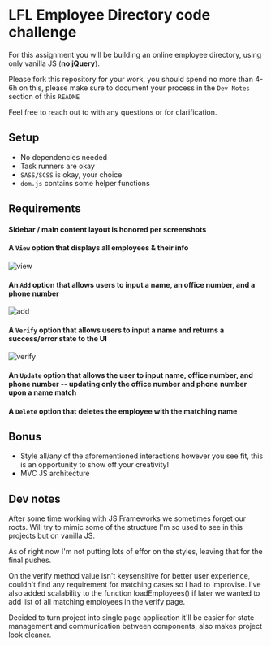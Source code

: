 # LFL Employee Directory code challenge

For this assignment you will be building an online employee directory, using only vanilla JS (**no jQuery**).

Please fork this repository for your work, you should spend no more than 4-6h on this, please make sure to document your process in the `Dev Notes` section of this `README`

Feel free to reach out to with any questions or for clarification.

## Setup
- No dependencies needed
- Task runners are okay
- `SASS/SCSS` is okay, your choice
- `dom.js` contains some helper functions

## Requirements
#### Sidebar / main content layout is honored per screenshots

#### A `View` option that displays all employees & their info

![view](images/print.png)

#### An `Add` option that allows users to input a name, an office number, and a phone number

![add](images/add.png)

#### A `Verify` option that allows users to input a name and returns a success/error state to the UI

![verify](images/verify.png)

#### An `Update` option that allows the user to input name, office number, and phone number -- updating only the office number and phone number upon a name match

#### A `Delete` option that deletes the employee with the matching name

## Bonus
- Style all/any of the aforementioned interactions however you see fit, this is an opportunity to show off your creativity!
- MVC JS architecture

## Dev notes
After some time working with JS Frameworks we sometimes forget our roots. Will try to mimic some of the structure I'm so used to see in this projects but on vanilla JS.

As of right now I'm not putting lots of effor on the styles, leaving that for the final pushes.

On the verify method value isn't keysensitive for better user experience, couldn't find any requirement for matching cases so I had to improvise. I've also added scalability to the function loadEmployees() if later we wanted to add list of all matching employees in the verify page.

Decided to turn project into single page application it'll be easier for state management and communication between components, also makes project look cleaner.